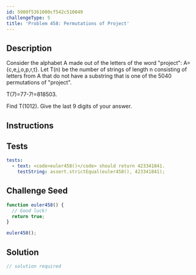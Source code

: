 ```yaml
---
id: 5900f5361000cf542c510049
challengeType: 5
title: 'Problem 458: Permutations of Project'
---
```


## Description
<section id='description'>
Consider the alphabet A made out of the letters of the word "project": A={c,e,j,o,p,r,t}.
Let T(n) be the number of strings of length n consisting of letters from A that do not have a substring that is one of the 5040 permutations of "project".

T(7)=77-7!=818503.


Find T(1012). Give the last 9 digits of your answer.
</section>

## Instructions
<section id='instructions'>

</section>

## Tests
<section id='tests'>

```yml
tests:
  - text: <code>euler458()</code> should return 423341841.
    testString: assert.strictEqual(euler458(), 423341841);

```

</section>

## Challenge Seed
<section id='challengeSeed'>

<div id='js-seed'>

```js
function euler458() {
  // Good luck!
  return true;
}

euler458();
```

</div>



</section>

## Solution
<section id='solution'>

```js
// solution required
```
</section>
